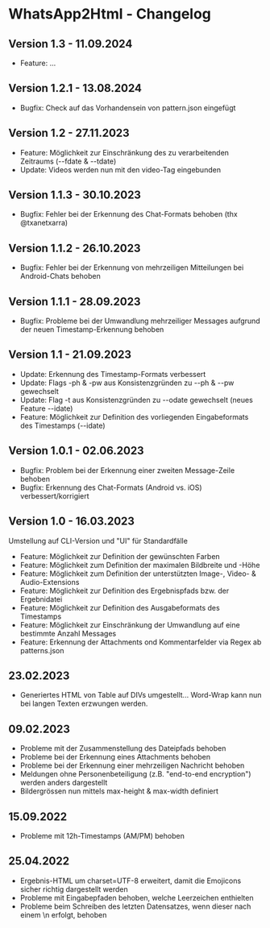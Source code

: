 # WhatsApp2Html - Changelog

## Version 1.3 - 11.09.2024
- Feature: ...

## Version 1.2.1 - 13.08.2024
- Bugfix: Check auf das Vorhandensein von pattern.json eingefügt

## Version 1.2 - 27.11.2023
- Feature: Möglichkeit zur Einschränkung des zu verarbeitenden Zeitraums (--fdate & --tdate)
- Update:  Videos werden nun mit den video-Tag eingebunden

## Version 1.1.3 - 30.10.2023
- Bugfix: Fehler bei der Erkennung des Chat-Formats behoben (thx @txanetxarra)

## Version 1.1.2 - 26.10.2023
- Bugfix: Fehler bei der Erkennung von mehrzeiligen Mitteilungen bei Android-Chats behoben

## Version 1.1.1 - 28.09.2023
- Bugfix: Probleme bei der Umwandlung mehrzeiliger Messages aufgrund der neuen Timestamp-Erkennung behoben

## Version 1.1 - 21.09.2023
- Update:  Erkennung des Timestamp-Formats verbessert
- Update:  Flags -ph & -pw aus Konsistenzgründen zu --ph & --pw gewechselt
- Update:  Flag -t aus Konsistenzgründen zu --odate gewechselt (neues Feature --idate)
- Feature: Möglichkeit zur Definition des vorliegenden Eingabeformats des Timestamps (--idate)

## Version 1.0.1 - 02.06.2023
- Bugfix: Problem bei der Erkennung einer zweiten Message-Zeile behoben
- Bugfix: Erkennung des Chat-Formats (Android vs. iOS) verbessert/korrigiert

## Version 1.0 - 16.03.2023
Umstellung auf CLI-Version und "UI" für Standardfälle
- Feature: Möglichkeit zur Definition der gewünschten Farben
- Feature: Möglichkeit zum Definition der maximalen Bildbreite und -Höhe
- Feature: Möglichkeit zum Definition der unterstützten Image-, Video- & Audio-Extensions
- Feature: Möglichkeit zur Definition des Ergebnispfads bzw. der Ergebnidatei
- Feature: Möglichkeit zur Definition des Ausgabeformats des Timestamps
- Feature: Möglichkeit zur Einschränkung der Umwandlung auf eine bestimmte Anzahl Messages
- Feature: Erkennung der Attachments ond Kommentarfelder via Regex ab patterns.json

## 23.02.2023
- Generiertes HTML von Table auf DIVs umgestellt... Word-Wrap kann nun bei langen Texten erzwungen werden.

## 09.02.2023
- Probleme mit der Zusammenstellung des Dateipfads behoben
- Probleme bei der Erkennung eines Attachments behoben
- Probleme bei der Erkennung einer mehrzeiligen Nachricht behoben
- Meldungen ohne Personenbeteiligung (z.B. "end-to-end encryption") werden anders dargestellt
- Bildergrössen nun mittels max-height & max-width definiert

## 15.09.2022
- Probleme mit 12h-Timestamps (AM/PM) behoben

## 25.04.2022
- Ergebnis-HTML um charset=UTF-8 erweitert, damit die Emojicons sicher richtig dargestellt werden
- Probleme mit Eingabepfaden behoben, welche Leerzeichen enthielten
- Probleme beim Schreiben des letzten Datensatzes, wenn dieser nach einem \n erfolgt, behoben
